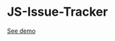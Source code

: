# JS-Issue-Tracker


   <a href="https://rozantsew.github.io/JS-Issue-Tracker/src/index.html">
        See demo
    </a>
